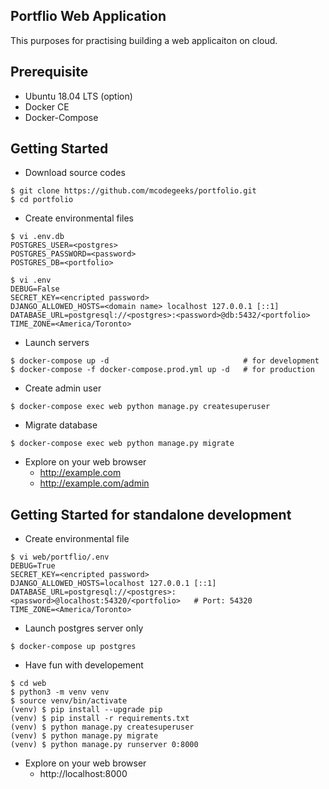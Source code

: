 ## Portflio Web Application
This purposes for practising building a web applicaiton on cloud.

## Prerequisite 
- Ubuntu 18.04 LTS (option)
- Docker CE
- Docker-Compose

## Getting Started
- Download source codes
```
$ git clone https://github.com/mcodegeeks/portfolio.git
$ cd portfolio
```
- Create environmental files
```
$ vi .env.db
POSTGRES_USER=<postgres>
POSTGRES_PASSWORD=<password>
POSTGRES_DB=<portfolio>
```
```
$ vi .env
DEBUG=False
SECRET_KEY=<encripted password>
DJANGO_ALLOWED_HOSTS=<domain name> localhost 127.0.0.1 [::1]
DATABASE_URL=postgresql://<postgres>:<password>@db:5432/<portfolio>
TIME_ZONE=<America/Toronto>
```
- Launch servers
```
$ docker-compose up -d                              # for development
$ docker-compose -f docker-compose.prod.yml up -d   # for production
```
- Create admin user
```
$ docker-compose exec web python manage.py createsuperuser
```
- Migrate database
```
$ docker-compose exec web python manage.py migrate
```
- Explore on your web browser
  * http://example.com
  * http://example.com/admin

## Getting Started for standalone development
- Create environmental file
```
$ vi web/portflio/.env
DEBUG=True
SECRET_KEY=<encripted password>
DJANGO_ALLOWED_HOSTS=localhost 127.0.0.1 [::1]
DATABASE_URL=postgresql://<postgres>:<password>@localhost:54320/<portfolio>   # Port: 54320
TIME_ZONE=<America/Toronto>
```
- Launch postgres server only
```
$ docker-compose up postgres
```
- Have fun with developement
```
$ cd web
$ python3 -m venv venv
$ source venv/bin/activate
(venv) $ pip install --upgrade pip
(venv) $ pip install -r requirements.txt
(venv) $ python manage.py createsuperuser
(venv) $ python manage.py migrate
(venv) $ python manage.py runserver 0:8000
```
- Explore on your web browser
  * http://localhost:8000
